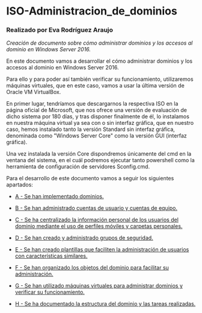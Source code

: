 # ISO-Administracion_de_dominios

### Realizado por Eva Rodríguez Araujo 

*Creación de documento sobre cómo administrar dominios y los accesos al dominio en Windows Server 2016.*

En este documento vamos a desarrollar el cómo administrar dominios y los accesos al dominio en Windows Server 2016.

Para ello y para poder así también verificar su funcionamiento, utilizaremos máquinas virtuales, que en este caso, vamos a usar la última versión de Oracle VM VirtualBox.

En primer lugar, tendríamos que descargarnos la respectiva ISO en la página oficial de Microsoft, que nos ofrece una versión de evaluación de dicho sistema por 180 días, y tras disponer finalmente de él, lo instalamos en nuestra máquina virtual ya sea con o sin interfaz gráfica, que en nuestro caso, hemos instalado tanto la versión Standard sin interfaz gráfica, denominada como "Windows Server Core" como la versión GUI (interfaz gráfica).

Una vez instalada la versión Core dispondremos únicamente del cmd en la ventana del sistema, en el cuál podremos ejecutar tanto powershell como la herramienta de configuración de servidores Sconfig.cmd.

Para el desarrollo de este documento vamos a seguir los siguientes apartados:

- [A - Se han implementado dominios.](https://github.com/roareva/ISO-Administracion_de_dominios/blob/master/admin_dom/a/readme.md)

- [B - Se han administrado cuentas de usuario y cuentas de equipo.](https://github.com/roareva/ISO-Administracion_de_dominios/blob/master/admin_dom/b/readme.md)

- [C - Se ha centralizado la información personal de los usuarios del dominio mediante el uso de perfiles móviles y carpetas personales.](https://github.com/roareva/ISO-Administracion_de_dominios/blob/master/admin_dom/c/readme.md)

- [D - Se han creado y administrado grupos de seguridad.](https://github.com/roareva/ISO-Administracion_de_dominios/blob/master/admin_dom/d/readme.md)

- [E - Se han creado plantillas que faciliten la administración de usuarios con características similares.](https://github.com/roareva/ISO-Administracion_de_dominios/blob/master/admin_dom/e/readme.md)

- [F - Se han organizado los objetos del dominio para facilitar su administración.](https://github.com/roareva/ISO-Administracion_de_dominios/blob/master/admin_dom/f/readme.md)

- [G - Se han utilizado máquinas virtuales para administrar dominios y verificar su funcionamiento.](https://github.com/roareva/ISO-Administracion_de_dominios/blob/master/admin_dom/g/readme.md)

- [H - Se ha documentado la estructura del dominio y las tareas realizadas.](https://github.com/roareva/ISO-Administracion_de_dominios/blob/master/admin_dom/h/readme.md)
